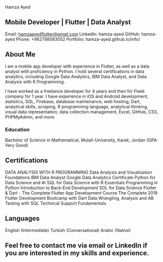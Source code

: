 Hamza Ayed
## Mobile Developer | Flutter | Data Analyst
Email: hamzaayedflutter@gmail.com
LinkedIn: hamza-ayed
GitHub: hamza-ayed
Phone: +962798583052
Portfolio: hamza-ayed.github.io/info/
## About Me
I am a mobile app developer with experience in Flutter, as well as a data analyst with proficiency in Python. I hold several certifications in data analytics, including Google Data Analytics, IBM Data Analyst, and Data Analysis with R Programming.

I have worked as a freelance developer for 4 years and then for Fleek company for 1 year. I have experience in iOS and Android development, statistics, SQL, Firebase, database maintenance, web hosting, Dart, analytical skills, scraping, R programming language, analytical thinking, visual data representation, data collection management, Excel, GitHub, CSS, PHPMyAdmin, and more.

### Education
Bachelor of Science in Mathematical, Mutah University, Karak, Jordan (GPA: Very Good)
## Certifications
DATA ANALYSIS WITH R PROGRAMMING
Data Analysis and Visualization Foundations
IBM Data Analyst
Google Data Analytics Certificate
Python for Data Science and AI
SQL for Data Science with R Essentials
Programming in Python
Introduction to Back-End Development
SOL for Data Science
Flutter & Dart - The Complete Flutter App Development Course
The Complete 2019 Flutter Development Bootcamp with Dart
Data Wrangling, Analysis and AB Testing with SQL
Technical Support Fundamentals
## Languages
English (Intermediate)
Turkish (Conversational)
Arabic (Native)
## Feel free to contact me via email or LinkedIn if you are interested in my skills and experience.
